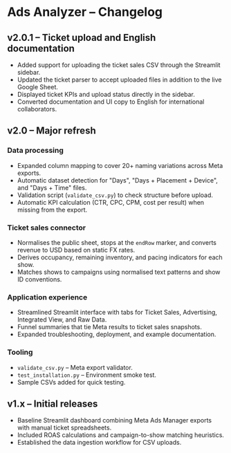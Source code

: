 # Ads Analyzer – Changelog

## v2.0.1 – Ticket upload and English documentation
- Added support for uploading the ticket sales CSV through the Streamlit sidebar.
- Updated the ticket parser to accept uploaded files in addition to the live Google Sheet.
- Displayed ticket KPIs and upload status directly in the sidebar.
- Converted documentation and UI copy to English for international collaborators.

## v2.0 – Major refresh

### Data processing
- Expanded column mapping to cover 20+ naming variations across Meta exports.
- Automatic dataset detection for "Days", "Days + Placement + Device", and "Days + Time" files.
- Validation script (`validate_csv.py`) to check structure before upload.
- Automatic KPI calculation (CTR, CPC, CPM, cost per result) when missing from the export.

### Ticket sales connector
- Normalises the public sheet, stops at the `endRow` marker, and converts revenue to USD based on static FX rates.
- Derives occupancy, remaining inventory, and pacing indicators for each show.
- Matches shows to campaigns using normalised text patterns and show ID conventions.

### Application experience
- Streamlined Streamlit interface with tabs for Ticket Sales, Advertising, Integrated View, and Raw Data.
- Funnel summaries that tie Meta results to ticket sales snapshots.
- Expanded troubleshooting, deployment, and example documentation.

### Tooling
- `validate_csv.py` – Meta export validator.
- `test_installation.py` – Environment smoke test.
- Sample CSVs added for quick testing.

## v1.x – Initial releases
- Baseline Streamlit dashboard combining Meta Ads Manager exports with manual ticket spreadsheets.
- Included ROAS calculations and campaign-to-show matching heuristics.
- Established the data ingestion workflow for CSV uploads.
